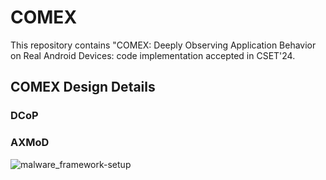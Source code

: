 # COMEX
This repository contains "COMEX: Deeply Observing Application Behavior on Real Android Devices: code implementation accepted in CSET'24.

## COMEX Design Details

### DCoP



### AXMoD
![malware_framework-setup](https://github.com/zeya2u9/COMEX/assets/108210209/2647f53b-4382-4fcd-ac22-882133c37413)

